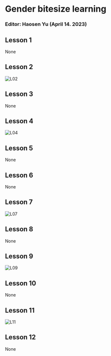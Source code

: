 # Gender bitesize learning

### Editor: Haosen Yu (April 14. 2023)

## Lesson 1

None

## Lesson 2

![L02](./img/L02.jpg)

## Lesson 3

None

## Lesson 4

![L04](./img/L04.jpg)

## Lesson 5

None

## Lesson 6

None

## Lesson 7

![L07](./img/L07.jpg)

## Lesson 8

None

## Lesson 9

![L09](./img/L09.jpg)

## Lesson 10

None

## Lesson 11

![L11](./img/L11.jpg)

## Lesson 12

None